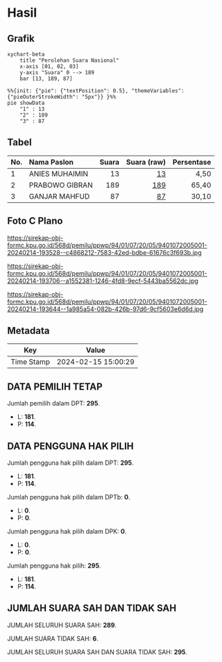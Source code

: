 # Hasil

## Grafik

```mermaid
xychart-beta
    title "Perolehan Suara Nasional"
    x-axis [01, 02, 03]
    y-axis "Suara" 0 --> 189
    bar [13, 189, 87]
```

```mermaid
%%{init: {"pie": {"textPosition": 0.5}, "themeVariables": {"pieOuterStrokeWidth": "5px"}} }%%
pie showData
    "1" : 13
    "2" : 189
    "3" : 87
```

## Tabel

| No. | Nama Paslon    | Suara | Suara (raw) | Persentase |
|:--- |:-------------- | -----:| -----------:| ----------:|
| 1   | ANIES MUHAIMIN | 13    | [13][p-1]   | 4,50       |
| 2   | PRABOWO GIBRAN | 189   | [189][p-2]  | 65,40      |
| 3   | GANJAR MAHFUD  | 87    | [87][p-3]   | 30,10      |


[p-1]: https://github.com/gigit-pemilu/pemilu-2024/blob/main/pilpres/hitung-suara/sub/94-papua-tengah/sub/01-nabire/sub/07-makimi/sub/2005-maidei/sub/001-tps/sub/paslon-1.txt
[p-2]: https://github.com/gigit-pemilu/pemilu-2024/blob/main/pilpres/hitung-suara/sub/94-papua-tengah/sub/01-nabire/sub/07-makimi/sub/2005-maidei/sub/001-tps/sub/paslon-2.txt
[p-3]: https://github.com/gigit-pemilu/pemilu-2024/blob/main/pilpres/hitung-suara/sub/94-papua-tengah/sub/01-nabire/sub/07-makimi/sub/2005-maidei/sub/001-tps/sub/paslon-3.txt

## Foto C Plano

https://sirekap-obj-formc.kpu.go.id/568d/pemilu/ppwp/94/01/07/20/05/9401072005001-20240214-193528--c4868212-7583-42ed-bdbe-61676c3f693b.jpg

https://sirekap-obj-formc.kpu.go.id/568d/pemilu/ppwp/94/01/07/20/05/9401072005001-20240214-193706--a1552381-1246-4fd8-9ecf-5443ba5562dc.jpg

https://sirekap-obj-formc.kpu.go.id/568d/pemilu/ppwp/94/01/07/20/05/9401072005001-20240214-193644--1a985a54-082b-426b-97d6-9cf5603e6d6d.jpg


## Metadata

| Key        | Value               |
| ---------- | ------------------- |
| Time Stamp | 2024-02-15 15:00:29 |


## DATA PEMILIH TETAP

Jumlah pemilih dalam DPT: **295**.
 * L: **181**.
 * P: **114**.

## DATA PENGGUNA HAK PILIH

Jumlah pengguna hak pilih dalam DPT: **295**.
 * L: **181**.
 * P: **114**.

Jumlah pengguna hak pilih dalam DPTb: **0**.
 * L: **0**.
 * P: **0**.

Jumlah pengguna hak pilih dalam DPK: **0**.
 * L: **0**.
 * P: **0**.

Jumlah pengguna hak pilih: **295**.
 * L: **181**.
 * P: **114**.

## JUMLAH SUARA SAH DAN TIDAK SAH

JUMLAH SELURUH SUARA SAH: **289**.

JUMLAH SUARA TIDAK SAH: **6**.

JUMLAH SELURUH SUARA SAH DAN SUARA TIDAK SAH: **295**.


